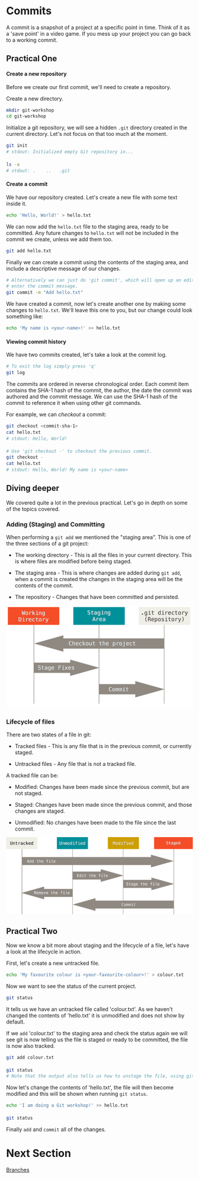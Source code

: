 # Commits

A commit is a snapshot of a project at a specific point in time. Think of it as
a 'save point' in a video game. If you mess up your project you can go back to
a working commit.

## Practical One

#### Create a new repository

Before we create our first commit, we'll need to create a repository.

Create a new directory.

```bash
mkdir git-workshop
cd git-workshop
```

Initialize a git repository, we will see a hidden `.git` directory created in
the current directory. Let's not focus on that too much at the moment.

```bash
git init
# stdout: Initialized empty Git repository in...

ls -a
# stdout: .    ..   .git
```

#### Create a commit

We have our repository created. Let's create a new file with some text inside
it.

```bash
echo 'Hello, World!' > hello.txt
```

We can now add the `hello.txt` file to the staging area, ready to be committed.
Any future changes to `hello.txt` will not be included in the commit we create,
unless we add them too.

```bash
git add hello.txt
```

Finally we can create a commit using the contents of the staging area, and
include a descriptive message of our changes.

```bash
# Alternatively we can just do 'git commit', which will open up an editor to
# enter the commit message.
git commit -m "Add hello.txt"
```

We have created a commit, now let's create another one by making some changes
to `hello.txt`. We'll leave this one to you, but our change could look
something like:

```bash
echo 'My name is <your-name>!' >> hello.txt
```

#### Viewing commit history

We have two commits created, let's take a look at the commit log.

```bash
# To exit the log simply press 'q'
git log
```

The commits are ordered in reverse chronological order. Each commit item
contains the SHA-1 hash of the commit, the author, the date the commit was
authored and the commit message. We can use the SHA-1 hash of the commit to
reference it when using other git commands.

For example, we can *checkout* a commit:

```bash
git checkout <commit-sha-1>
cat hello.txt
# stdout: Hello, World!

# Use 'git checkout -' to checkout the previous commit.
git checkout -
cat hello.txt
# stdout: Hello, World! My name is <your-name>
```

## Diving deeper

We covered quite a lot in the previous practical. Let's go in depth on some of
the topics covered.

### Adding (Staging) and Committing

When performing a `git add` we mentioned the "staging area". This is one of the
three sections of a git project:

* The working directory - This is all the files in your current directory. This
is where files are modified before being staged.

* The staging area - This is where changes are added during `git add`, when a
commit is created the changes in the staging area will be the contents of the
commit.

* The repository - Changes that have been committed and persisted.

![Sections of a git project](./img/staging-and-comitting.png)

### Lifecycle of files

There are two states of a file in git:

* Tracked files - This is any file that is in the previous commit, or currently
staged.

* Untracked files - Any file that is not a tracked file.

A tracked file can be:

* Modified: Changes have been made since the previous commit, but are not
staged.

* Staged: Changes have been made since the previous commit, and those changes
are staged.

* Unmodified: No changes have been made to the file since the last commit.

![File lifecycle](./img/file-lifecycle.png)

## Practical Two

Now we know a bit more about staging and the lifecycle of a file, let's have a
look at the lifecycle in action.

First, let's create a new untracked file.

```bash
echo 'My favourite colour is <your-favourite-colour>!' > colour.txt
```

Now we want to see the status of the current project.

```bash
git status
```

It tells us we have an untracked file called 'colour.txt'. As we haven't
changed the contents of 'hello.txt' it is unmodified and does not show by
default.

If we `add` 'colour.txt' to the staging area and check the status again we will
see git is now telling us the file is staged or ready to be committed, the file
is now also tracked.

```bash
git add colour.txt

git status
# Note that the output also tells us how to unstage the file, using git reset.
```

Now let's change the contents of 'hello.txt', the file will then become
modified and this will be shown when running `git status`.

```bash
echo 'I am doing a Git workshop!' >> hello.txt

git status
```

Finally `add` and `commit` all of the changes.

# Next Section
[Branches](./02-branches.md)


